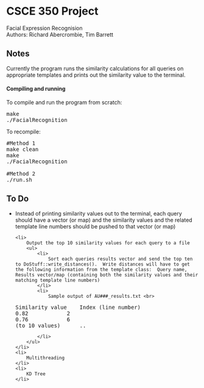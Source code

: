 <h1>CSCE 350 Project</h1>
<p>
Facial Expression Recognision<Br/>
Authors: Richard Abercrombie, Tim Barrett
</p>
<h2>Notes</h2>

<p>Currently the program runs the similarity calculations for all queries on appropriate templates and prints out the similarity value to the terminal.</p>

<h4>Compiling and running</h4>
<p>To compile and run the program from scratch:</p>

<pre>
make
./FacialRecognition
</pre>

<p>To recompile:</p>

<pre>
#Method 1
make clean
make
./FacialRecognition

#Method 2
./run.sh
</pre>



<h2>To Do</h2>
<ul>
	<li>
		Instead of printing similarity values out to the terminal, each query should have a vector (or map) and the similarity values and the related template line numbers should be pushed to that vector (or map)
	</li>

	<li>
		Output the top 10 similarity values for each query to a file
		<ul>
			<li>
				Sort each queries results vector and send the top ten to DoStuff::write_distances().  Write distances will have to get the following information from the template class:  Query name, Results vector/map (containing both the similarity values and their matching template line numbers)
			</li>
			<li>
				Sample output of AU###_results.txt <br>
<pre>
Similarity value	Index (line number)
0.82			2
0.76			6
(to 10 values)		..
</pre>

			</li>
		</ul>
	</li>
	<li>
		Multithreading
	</li>
	<li>
		KD Tree
	</li>
</ul>

